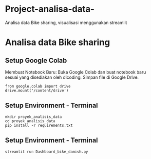 # Project-analisa-data-
Analisa data Bike sharing, visualisasi menggunakan streamlit

# Analisa data Bike sharing

## Setup Google Colab
Membuat Notebook Baru: Buka Google Colab dan buat notebook baru sesuai yang disediakan oleh dicoding.
Simpan file di Google Drive.
```
from google.colab import drive
drive.mount('/content/drive')
```

## Setup Environment - Terminal
```
mkdir proyek_analisis_data
cd proyek_analisis_data
pip install -r requirements.txt
```

## Setup Environment - Terminal
```
streamlit run Dashboard_bike_danish.py
